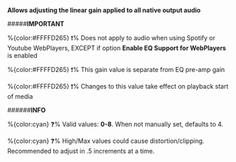 **Allows adjusting the linear gain applied to all native output audio**

#####__IMPORTANT__

%{color:#FFFFD265} ❗% Does not apply to audio when using Spotify or Youtube WebPlayers, EXCEPT if option **Enable EQ Support for WebPlayers** is enabled

%{color:#FFFFD265} ❗% This gain value is separate from EQ pre-amp gain

%{color:#FFFFD265} ❗% Changes to this value take effect on playback start of media

######__INFO__

%{color:cyan} ❓% Valid values: **0-8**. When not manually set, defaults to 4.

%{color:cyan} ❓% High/Max values could cause distortion/clipping. Recommended to adjust in .5 increments at a time.
